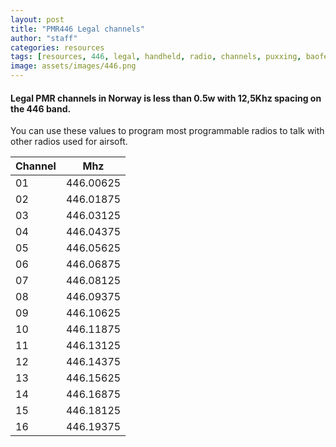 ```yaml
---
layout: post
title: "PMR446 Legal channels"
author: "staff"
categories: resources
tags: [resources, 446, legal, handheld, radio, channels, puxxing, baofeng, cobra, mhz]
image: assets/images/446.png
---
```


#### Legal PMR channels in Norway is less than 0.5w with 12,5Khz spacing on the 446 band.
You can use these values to program most programmable radios to talk with other radios used for airsoft.

| Channel   	| Mhz  	| 
|---	|---	|
| 01  	| 446.00625  	|
| 02  	| 446.01875  	|
| 03  	| 446.03125  	|
| 04  	| 446.04375  	|
| 05  	| 446.05625  	|
| 06  	| 446.06875  	|
| 07  	| 446.08125  	|
| 08  	| 446.09375  	|
| 09  	| 446.10625  	|
| 10  	| 446.11875  	|
| 11  	| 446.13125  	|
| 12  	| 446.14375  	|
| 13  	| 446.15625  	|
| 14  	| 446.16875  	|
| 15  	| 446.18125  	|
| 16  	| 446.19375  	|
